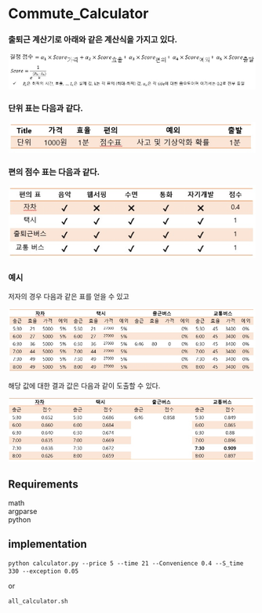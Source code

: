# Commute_Calculator

### 출퇴근 계산기로 아래와 같은 계산식을 가지고 있다.
![front_figur](./figures/final_score.jpg)

### 단위 표는 다음과 같다.
![front_figur](./figures/table.jpg)

### 편의 점수 표는 다음과 같다.
![front_figur](./figures/table1.jpg)

### 예시
저자의 경우 다음과 같은 표를 얻을 수 있고


![front_figur](./figures/table2.jpg)

해당 값에 대한 결과 값은 다음과 같이 도출할 수 있다.

![front_figur](./figures/table3.jpg)

## Requirements
math   
argparse  
python

## implementation
```
python calculator.py --price 5 --time 21 --Convenience 0.4 --S_time 330 --exception 0.05
```

or 

```
all_calculator.sh
```
